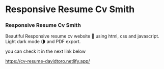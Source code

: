 # Responsive Resume Cv Smith

### Responsive Resume Cv Smith

Beautiful Responsive resume cv website 📄 using html, css and javascript. Light dark mode 🌗 and PDF export.

you can check it in the next link below

https://cv-resume-davidtoro.netlify.app/

<img src=''>
<img src=''>
<img src=''>
